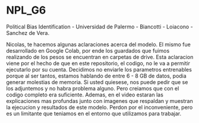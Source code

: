 # NPL_G6
Political Bias Identification - Universidad de Palermo - Biancotti - Loiacono - Sanchez de Vera.


Nicolas, te hacemos algunas aclaraciones acerca del modelo.
El mismo fue desarrollado en Google Colab, por ende los guardados que fuimos realizando de los pesos se encuentran en carpetas de drive.
Esta aclaracion viene por el hecho de que en este repositorio, el codigo, no le va a permitir ejecutarlo por su cuenta.
Decidimos no enviarle los parametros entrenables porque al ser tantos, estamos hablando de entre 6 - 8 GB de datos, podia generar molestias de memoria. Si usted quiesese, nos puede pedir que se los adjuntemos y no habra problema alguno.
Pero creiamos que con el codigo completo era suficiente. Ademas, en el video estaran las explicaciones mas profundas junto con imagenes que respaldan y muestran la ejecucion y resultados de este modelo.
Perdon por el inconveniente, pero es un limitante que teniamos en el entorno que utilizamos para trabajar.
